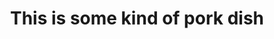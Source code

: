 ---
title: "This is some kind of pork dish"
description: "This is some kind of pork dish"
slug: "slide1"
coverImage:
  src: "/redesign/july2025/gallery/slide1.webp"
  alt: "This is some kind of pork dish"
tags: ["restaurant", "food", "drink"]
publishDate: 2025-09-03
draft: false
---